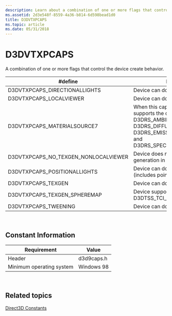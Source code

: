 ```yaml
---
description: Learn about a combination of one or more flags that control the device create behavior.
ms.assetid: 2d3e548f-8559-4a36-b814-6d598bead1d0
title: D3DVTXPCAPS
ms.topic: article
ms.date: 05/31/2018
---
```


# D3DVTXPCAPS

A combination of one or more flags that control the device create behavior.



| \#define                                | Description                                                                                                                                                                                        |
|-----------------------------------------|----------------------------------------------------------------------------------------------------------------------------------------------------------------------------------------------------|
| D3DVTXPCAPS\_DIRECTIONALLIGHTS          | Device can do directional lights.                                                                                                                                                                  |
| D3DVTXPCAPS\_LOCALVIEWER                | Device can do local viewer.                                                                                                                                                                        |
| D3DVTXPCAPS\_MATERIALSOURCE7            | When this cap is set, the device supports the color material states: D3DRS\_AMBIENTMATERIALSOURCE, D3DRS\_DIFFUSEMATERIALSOURCE, D3DRS\_EMISSIVEMATERIALSOURCE, and D3DRS\_SPECULARMATERIALSOURCE. |
| D3DVTXPCAPS\_NO\_TEXGEN\_NONLOCALVIEWER | Device does not support texture generation in non-local viewer mode.                                                                                                                               |
| D3DVTXPCAPS\_POSITIONALLIGHTS           | Device can do positional lights (includes point and spot).                                                                                                                                         |
| D3DVTXPCAPS\_TEXGEN                     | Device can do texgen.                                                                                                                                                                              |
| D3DVTXPCAPS\_TEXGEN\_SPHEREMAP          | Device supports D3DTSS\_TCI\_SPHEREMAP.                                                                                                                                                            |
| D3DVTXPCAPS\_TWEENING                   | Device can do vertex tweening.                                                                                                                                                                     |



 

## Constant Information



| Requirement                         | Value           |
|--------------------------|------------|
| Header                   | d3d9caps.h |
| Minimum operating system | Windows 98 |



 

## Related topics

<dl> <dt>

[Direct3D Constants](dx9-graphics-reference-d3d-constants.md)
</dt> </dl>

 

 



